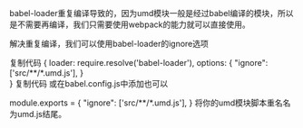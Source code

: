 <!--
 * @Description: 
 * @Author: xlm
 * @Date: 2023-03-03 10:39:17
 * @LastEditTime: 2023-03-03 10:39:50
 * @LastEditors: xlm
-->


babel-loader重复编译导致的，因为umd模块一般是经过babel编译的模块，所以是不需要再编译，我们只需要使用webpack的能力就可以直接使用。


解决重复编译，我们可以使用babel-loader的ignore选项

复制代码
{
    loader: require.resolve('babel-loader'),
    options: {
        "ignore":['src/**/*.umd.js'],
    }   
} 
复制代码
或在babel.config.js中添加也可以

module.exports = {
    "ignore": ['src/**/*.umd.js'],
}
将你的umd模块脚本重名名为umd.js结尾。